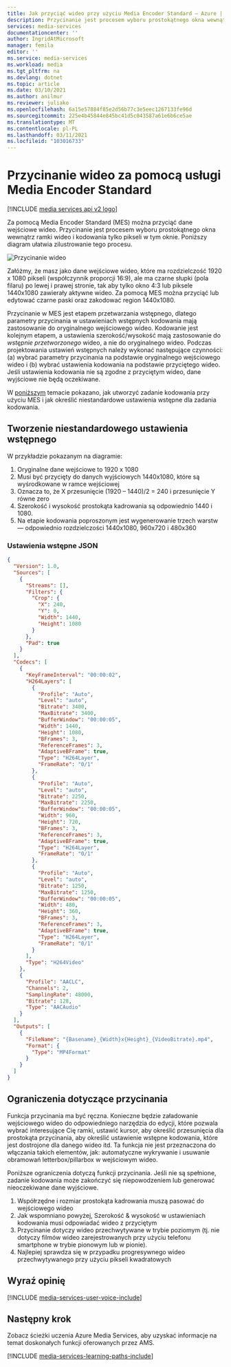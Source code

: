 ```yaml
---
title: Jak przyciąć wideo przy użyciu Media Encoder Standard — Azure | Microsoft Docs
description: Przycinanie jest procesem wyboru prostokątnego okna wewnątrz ramki wideo i kodowania tylko pikseli w tym oknie. W tym artykule przedstawiono sposób przycinania wideo przy użyciu Media Encoder Standard.
services: media-services
documentationcenter: ''
author: IngridAtMicrosoft
manager: femila
editor: ''
ms.service: media-services
ms.workload: media
ms.tgt_pltfrm: na
ms.devlang: dotnet
ms.topic: article
ms.date: 03/10/2021
ms.author: anilmur
ms.reviewer: juliako
ms.openlocfilehash: 6a15e57884f85e2d56b77c3e5eec1267133fe96d
ms.sourcegitcommit: 225e4b45844e845bc41d5c043587a61e6b6ce5ae
ms.translationtype: MT
ms.contentlocale: pl-PL
ms.lasthandoff: 03/11/2021
ms.locfileid: "103016733"
---
```

# <a name="crop-videos-with-media-encoder-standard"></a>Przycinanie wideo za pomocą usługi Media Encoder Standard

[!INCLUDE [media services api v2 logo](./includes/v2-hr.md)] 

Za pomocą Media Encoder Standard (MES) można przyciąć dane wejściowe wideo. Przycinanie jest procesem wyboru prostokątnego okna wewnątrz ramki wideo i kodowania tylko pikseli w tym oknie. Poniższy diagram ułatwia zilustrowanie tego procesu.

![Przycinanie wideo](./media/media-services-crop-video/media-services-crop-video01.png)

Załóżmy, że masz jako dane wejściowe wideo, które ma rozdzielczość 1920 x 1080 pikseli (współczynnik proporcji 16:9), ale ma czarne słupki (pola filaru) po lewej i prawej stronie, tak aby tylko okno 4:3 lub piksele 1440x1080 zawierały aktywne wideo. Za pomocą MES można przyciąć lub edytować czarne paski oraz zakodować region 1440x1080.

Przycinanie w MES jest etapem przetwarzania wstępnego, dlatego parametry przycinania w ustawieniach wstępnych kodowania mają zastosowanie do oryginalnego wejściowego wideo. Kodowanie jest kolejnym etapem, a ustawienia szerokość/wysokość mają zastosowanie do *wstępnie przetworzonego* wideo, a nie do oryginalnego wideo. Podczas projektowania ustawień wstępnych należy wykonać następujące czynności: (a) wybrać parametry przycinania na podstawie oryginalnego wejściowego wideo i (b) wybrać ustawienia kodowania na podstawie przyciętego wideo. Jeśli ustawienia kodowania nie są zgodne z przyciętym wideo, dane wyjściowe nie będą oczekiwane.

W [poniższym](media-services-custom-mes-presets-with-dotnet.md#encoding_with_dotnet) temacie pokazano, jak utworzyć zadanie kodowania przy użyciu MES i jak określić niestandardowe ustawienia wstępne dla zadania kodowania. 

## <a name="creating-a-custom-preset"></a>Tworzenie niestandardowego ustawienia wstępnego
W przykładzie pokazanym na diagramie:

1. Oryginalne dane wejściowe to 1920 x 1080
2. Musi być przycięty do danych wyjściowych 1440x1080, które są wyśrodkowane w ramce wejściowej
3. Oznacza to, że X przesunięcie (1920 – 1440)/2 = 240 i przesunięcie Y równe zero
4. Szerokość i wysokość prostokąta kadrowania są odpowiednio 1440 i 1080.
5. Na etapie kodowania poproszonym jest wygenerowanie trzech warstw — odpowiednio rozdzielczości 1440x1080, 960x720 i 480x360

### <a name="json-preset"></a>Ustawienia wstępne JSON

```json
{
  "Version": 1.0,
  "Sources": [
    {
      "Streams": [],
      "Filters": {
        "Crop": {
          "X": 240,
          "Y": 0,
          "Width": 1440,
          "Height": 1080
        }
      },
      "Pad": true
    }
  ],
  "Codecs": [
    {
      "KeyFrameInterval": "00:00:02",
      "H264Layers": [
        {
          "Profile": "Auto",
          "Level": "auto",
          "Bitrate": 3400,
          "MaxBitrate": 3400,
          "BufferWindow": "00:00:05",
          "Width": 1440,
          "Height": 1080,
          "BFrames": 3,
          "ReferenceFrames": 3,
          "AdaptiveBFrame": true,
          "Type": "H264Layer",
          "FrameRate": "0/1"
        },
        {
          "Profile": "Auto",
          "Level": "auto",
          "Bitrate": 2250,
          "MaxBitrate": 2250,
          "BufferWindow": "00:00:05",
          "Width": 960,
          "Height": 720,
          "BFrames": 3,
          "ReferenceFrames": 3,
          "AdaptiveBFrame": true,
          "Type": "H264Layer",
          "FrameRate": "0/1"
        },
        {
          "Profile": "Auto",
          "Level": "auto",
          "Bitrate": 1250,
          "MaxBitrate": 1250,
          "BufferWindow": "00:00:05",
          "Width": 480,
          "Height": 360,
          "BFrames": 3,
          "ReferenceFrames": 3,
          "AdaptiveBFrame": true,
          "Type": "H264Layer",
          "FrameRate": "0/1"
        }
      ],
      "Type": "H264Video"
    },
    {
      "Profile": "AACLC",
      "Channels": 2,
      "SamplingRate": 48000,
      "Bitrate": 128,
      "Type": "AACAudio"
    }
  ],
  "Outputs": [
    {
      "FileName": "{Basename}_{Width}x{Height}_{VideoBitrate}.mp4",
      "Format": {
        "Type": "MP4Format"
      }
    }
  ]
}
```

## <a name="restrictions-on-cropping"></a>Ograniczenia dotyczące przycinania
Funkcja przycinania ma być ręczna. Konieczne będzie załadowanie wejściowego wideo do odpowiedniego narzędzia do edycji, które pozwala wybrać interesujące Cię ramki, ustawić kursor, aby określić przesunięcia dla prostokąta przycinania, aby określić ustawienie wstępne kodowania, które jest dostrojone dla danego wideo itd. Ta funkcja nie jest przeznaczona do włączania takich elementów, jak: automatyczne wykrywanie i usuwanie obramowań letterbox/pillarbox w wejściowym wideo.

Poniższe ograniczenia dotyczą funkcji przycinania. Jeśli nie są spełnione, zadanie kodowania może zakończyć się niepowodzeniem lub generować nieoczekiwane dane wyjściowe.

1. Współrzędne i rozmiar prostokąta kadrowania muszą pasować do wejściowego wideo
2. Jak wspomniano powyżej, Szerokość & wysokość w ustawieniach kodowania musi odpowiadać wideo z przyciętym
3. Przycinanie dotyczy wideo przechwytywane w trybie poziomym (tj. nie dotyczy filmów wideo zarejestrowanych przy użyciu telefonu smartphone w trybie pionowym lub w pionie).
4. Najlepiej sprawdza się w przypadku progresywnego wideo przechwytywanego przy użyciu pikseli kwadratowych

## <a name="provide-feedback"></a>Wyraź opinię
[!INCLUDE [media-services-user-voice-include](../../../includes/media-services-user-voice-include.md)]

## <a name="next-step"></a>Następny krok
Zobacz ścieżki uczenia Azure Media Services, aby uzyskać informacje na temat doskonałych funkcji oferowanych przez AMS.  

[!INCLUDE [media-services-learning-paths-include](../../../includes/media-services-learning-paths-include.md)]
